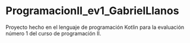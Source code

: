 # ProgramacionII_ev1_GabrielLlanos

Proyecto hecho en el lenguaje de programación Kotlin para la evaluación número 1 del curso de programación II.
